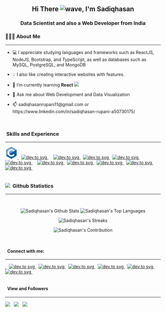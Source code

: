 <h2 align="center"> Hi There <img src="https://raw.githubusercontent.com/MartinHeinz/MartinHeinz/master/wave.gif" alt="wave" height="40">, I'm Sadiqhasan </h2>
<h3 align="center"> Data Scientist and also a Web Developer from India </h3>

<h3> 🙋🏻‍♂️ About Me </h3>
<hr />
  <p>
      <ul>
          <li>
              💻 I appreciate studying languages and frameworks such as ReactJS, NodeJS, Bootstrap, and TypeScript, as well as databases such as MySQL, PostgreSQL, and MongoDB
            </li>
      </ul>
  </p>
  <p>
      <ul>
          <li>
            💡 I also like creating interactive websites with features.
          </li>
      </ul>
  </p>
<!--   <p>
      <ul>
          <li>
            🔭 I’m currently working on https://sadiqhasanrupani72.github.io/Mini-Project/
          </li>
      </ul>
  </p> -->
  <p>
      <ul>
          <li>
            🌱 I’m currently learning <b>React&nbsp;<img src="https://upload.wikimedia.org/wikipedia/commons/a/a7/React-icon.svg" height="18" /></b>
          </li>
      </ul>
  </p>
  <p>
      <ul>
          <li>
            💬 Ask me about Web Development and Data Visualization
          </li>
      </ul>
  </p>
  <p>
      <ul>
          <li>
            📫 sadiqhasanrupani11@gmail.com or https://www.linkedin.com/in/sadiqhasan-rupani-a50730175/
          </li>
      </ul>
  </p>

<br />

<h3> <img src="https://cdn.iconscout.com/icon/free/png-64/skills-1956279-1650442.png" height="40" alt=""> Skills and Experience
</h3>
<hr />

<div>
    <a href="https://www.cprogramming.com/" target="_blank">
        <img src="https://raw.githubusercontent.com/devicons/devicon/master/icons/c/c-original.svg" height="40" alt="">
    </a>
    &nbsp;
    <a href="https://www.w3schools.com/cpp/" target="_blank">
        <img src="https://images.vexels.com/media/users/3/166253/isolated/lists/14bc03b7b1c2c4e2656fd4c0a981cbbc-cpp-programming-language-icon.png"
            alt="dev.to svg" height="40">
    </a>
    &nbsp;
    <!--<a href="https://www.w3schools.com/cs/" target="_blank">
        <img src="https://raw.githubusercontent.com/devicons/devicon/master/icons/csharp/csharp-original.svg"
            alt="dev.to svg" height="40">-->
    </a>
    &nbsp;
    <a href="https://www.w3.org/html/" target="_blank">
        <img src="https://www.svgrepo.com/show/303205/html-5-logo.svg" alt="dev.to svg" height="40">
    </a>
    &nbsp;
    <a href="https://www.w3schools.com/css/" target="_blank">
        <img src="https://www.svgrepo.com/show/303481/css-3-logo.svg" alt="dev.to svg" height="40">
    </a>
    &nbsp;
    <a href="https://developer.mozilla.org/en-US/docs/Web/JavaScript" target="_blank">
        <img src="https://www.svgrepo.com/show/349419/javascript.svg" alt="dev.to svg" height="40">
    </a>
    &nbsp;
    <a href="https://www.mysql.com/" target="_blank">
        <img src="https://www.svgrepo.com/show/303251/mysql-logo.svg" alt="dev.to svg" height="40">
    </a>
    &nbsp;
    <!-- <a href="https://www.php.net" target="_blank">
        <img src="https://www.svgrepo.com/show/349474/php.svg" alt="dev.to svg" height="40">
    </a> -->
    &nbsp;
    <a href="https://www.postgresql.org" target="_blank">
        <img src="https://www.svgrepo.com/show/303301/postgresql-logo.svg" alt="dev.to svg" height="40">
    </a>
    &nbsp;
    <a href="https://www.python.org" target="_blank">
        <img src="https://cdn.iconscout.com/icon/free/png-64/python-2-226051.png" alt="dev.to svg" height="40">
    </a>
    &nbsp;
    <a href="https://git-scm.com/" target="_blank">
        <img src="https://www.svgrepo.com/show/373623/git.svg" alt="dev.to svg" height="40">
    </a>
    &nbsp;
    <a href="https://numpy.org/" target="_blank">
        <img src="https://upload.wikimedia.org/wikipedia/commons/thumb/3/31/NumPy_logo_2020.svg/768px-NumPy_logo_2020.svg.png?20200723114325" alt="dev.to svg" height="40">
    </a>
    &nbsp;
    <a href="https://pandas.pydata.org/pandas-docs/stable/index.html" target="_blank">
        <img src="https://www.svgrepo.com/show/306534/pandas.svg" alt="dev.to svg" height="40">
    </a>
    &nbsp;
</div>
<br />

<h3 align="left"> <img src="https://img.icons8.com/external-flaticons-lineal-color-flat-icons/344/external-graph-edutainment-flaticons-lineal-color-flat-icons-2.png" height="40">&nbsp; Github Statistics </h3>
<hr>

<p align="center">
    <br />
    <div align="center">
        <img src="https://github-readme-stats.vercel.app/api?username=sadiqhasanrupani&show_icons=true&count_private=true&theme=react&hide_border=true&bg_color=0D1117" alt="Sadiqhasan's Github Stats">
        <img src="https://github-readme-stats.vercel.app/api/top-langs/?username=sadiqhasanrupani&langs_count=8&count_private=true&layout=compact&theme=react&hide_border=true&bg_color=0D1117"" alt="Sadiqhasan's Top Languages">
    </div>
</p>

<p align="center">
    <div align="center">
        <img src="https://github-readme-streak-stats.herokuapp.com/?user=sadiqhasanrupani&theme=black-ice&hide_border=true&stroke=0000&background=0D1117" alt="Sadiqhasan's Streaks">
    </div>
</p>

<p align="center">
    <div align="center">
        <img src="https://activity-graph.herokuapp.com/graph?username=sadiqhasanrupani&bg_color=0D1117&color=5BCDEC&line=5BCDEC&point=FFFFFF&hide_border=true" height="40%" alt="Sadiqhasan's Contribution">
    </div>
</p>  
<br />
<h4><img src="https://www.svgrepo.com/show/131601/link.svg" alt="" height="20">&nbsp; Connect with me:</h4>
<hr>
    <div>
        <a href="https://twitter.com/sh_rupani_1" target="_blank">
            <img src="https://www.svgrepo.com/show/183608/twitter.svg" height="40" alt="">
        </a>
        &nbsp;
        <a href="https://dev.to/sadiqhasanrupani72" target="_blank">
           <img src="https://www.svgrepo.com/show/349334/dev-to.svg" alt="dev.to svg" height="40">
        </a>
        &nbsp;
        <a href="https://www.linkedin.com/in/sadiqhasan-rupani-a50730175/" target="_blank">
            <img src="https://www.svgrepo.com/show/157006/linkedin.svg" alt="dev.to svg" height="40">
         </a>
        &nbsp;
         <a href="https://www.facebook.com/sadiqhasan.rupani/" target="_blank">
            <img src="https://www.svgrepo.com/show/111203/facebook.svg" alt="dev.to svg" height="40">
         </a>
        &nbsp;
         <a href="https://stackoverflow.com/users/15452041/sadiqhasan-rupani" target="_blank">
            <img src="https://www.svgrepo.com/show/349517/stackoverflow.svg" alt="dev.to svg" height="40">
         </a>
        &nbsp;
         <a href="https://www.instagram.com/s_h__r_u_p_a_n_i/" target="_blank">
            <img src="https://www.svgrepo.com/show/111199/instagram.svg" alt="dev.to svg" height="40">
         </a>
        &nbsp;
         <a href="https://www.reddit.com/user/Sh_Rupani" target="_blank">
            <img src="https://www.svgrepo.com/show/349489/reddit.svg" alt="dev.to svg" height="40">
         </a>
        &nbsp;
    </div>
<br />
<h4> <img src="https://cdn-icons-png.flaticon.com/512/747/747968.png" alt="" height="30">&nbsp; View and Followers</h4>
<hr/>
    <p>
        <div">
                <a href="https://gitHub.com/sadiqhasanrupani/" target="_blank"><img src="https://img.shields.io/github/followers/sadiqhasanrupani?logo=github&style=for-the-badge&color=3382ed&labelColor=1c1917" /><a/>
            &nbsp;
                <img src="https://komarev.com/ghpvc/?username=sadiqhasanrupani&style=for-the-badge&color=3382ed">
            &nbsp;
                <a href="https://twitter.com/sh_rupani_1" target="_blank"><img src="https://img.shields.io/twitter/follow/sh_rupani_1?logo=twitter&style=for-the-badge&color=3382ed&labelColor=1c1917" /><a/>
            &nbsp;
    </div>
    </p>
<br>
